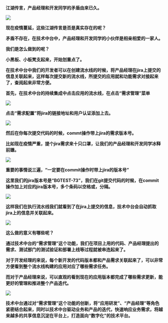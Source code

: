 **江湖传言，产品经理和开发同学的矛盾由来已久。**

![](/articles/cloud/5-/media/f299bd4afbd776b417c31c3842d2226a.jpg)

**现在疫情蔓延，这些江湖传言是否是真实存在的呢？**

**矛盾不存在，在技术中台中，产品经理和开发同学的小伙伴是相亲相爱的一家人。**

**我们是怎么做到的呢？**

**小黑板、小板凳支起来，开始划重点了。**

**在技术中台中我们的开发者可以在创建流水线的时候，将产品经理在jira上提交的信息关联起来，这样每次提交新的流水线，所提交的应用就和功能需求对接起来了，查阅起来非常方便。**

**首先，在技术中台的持续集成中点击应用的流水线，在点击“需求管理”菜单**

![](/articles/cloud/5-/media/dc4d29addc6b8a489a6a93aac82210f0.png)

**点击“需求配置”将jira的链接地址和用户认证添加上去。**

![](/articles/cloud/5-/media/55e845a5327744a98ad9fdd16cf8af02.png)

**然后在你每次提交代码的时候，commt操作带上jira的需求版本号。**

**比如现在疫情严重，提个jira需求来十只口罩，让我们的产品经理和开发同学冰释前嫌。**

![](/articles/cloud/5-/media/c76df2de95ad815cef6d7ebc62b7c823.png)

**重要的事情说三遍，“一定要在commit操作时带上jira的版本号”**

**这里我们的jira版本号是“BGTEST-73”，我们在git提交代码的时候，在commit操作加上对应的jira版本号，多个条码以空格或，分隔。**

![](/articles/cloud/5-/media/c222c1babcf70a7369dd665636080c01.png)

**这样我们在执行流水线我们就看到了在jira上提交的信息，技术中台会自动抓取jira上的信息并关联起来。**

![](/articles/cloud/5-/media/bcf0608819079c23e3887052f3d933bf.png)

**这么做的意义有哪些呢？**

**通过技术中台的“需求管理”这个功能，我们在项目上用的代码、产品经理提出的需求、测试部门的测试验证和部署上线等过程就被串连起来了。**

**对于开发经理的来说，每个新开发的代码版本都和产品需求关联起来了，可以非常方便看到整个流水线构建的应用对应了哪些需求任务。**

**而对于产品经理来说，可以直观的看到现在的应用版本都完成了哪些需求更新，能更好的管理和推进整个产品迭代。**

![](/articles/cloud/5-/media/0a338b9c63fe6147283ede508bc656db.jpg)

**技术中台通过对“需求管理”这个功能的创新，将“应用研发”、“产品经理”等角色紧密结合起来，同时以技术中台驱动业务和产品的迭代，快速响应业务需求，将越来越多的共享信息沉淀在平台上，打造面向“数字化”的技术平台。**

